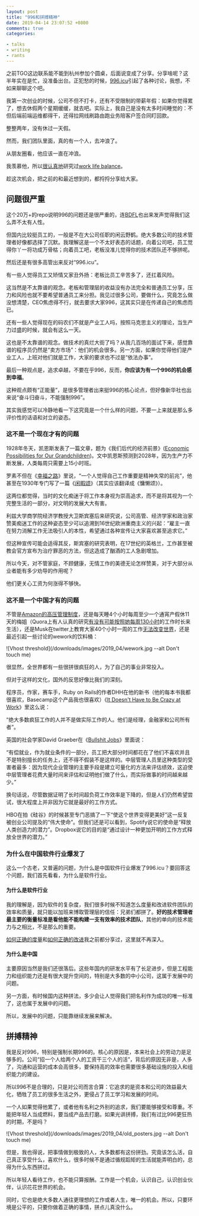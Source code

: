 ```yaml
---
layout: post
title: "996和拼搏精神"
date: 2019-04-14 23:07:52 +0800
comments: true
categories:

- talks
- writing
- rants
---
```


之前TGO这边联系能不能到杭州参加个圆桌，后面说变成了分享。分享啥呢？这半年实在是忙，没准备出台。正犯愁的时候，[996.icu](https://996.icu/#/zh_CN)引起了各种讨论，我想，不如来聊聊这个吧。

我第一次创业的时候，公司不但不打卡，还有不受限制的带薪年假：如果你觉得累了，想去休假两个星期缓缓，就去吧。实际上，我自己是没有太多时间睡觉的：不但后端前端运维都得干，还得拉网线刷路由跑业务陪客户签合同盯回款。

整整两年，没有休过一天假。

然而，我们团队里面，真的有一个人，去冲浪了。

从朋友圈看，他应该一直在冲浪。

我羡慕他，所以[很认真地](/2015/10/the-solution-of-work-life-balance/)研究过[work life balance](/2015/10/the-myth-of-work-life-balance/)。

趁这次机会，把之前的和最近想到的，都捋捋分享给大家。

## 问题很严重

这个20万+的repo说明996的问题还是很严重的，连[BDFL](https://www.zhihu.com/question/20972009)也出来发声觉得我们这么弄不太有人性。

但国内比较挺员工的，一般是不在大公司任职的闲云野鹤。绝大多数公司的技术管理者好像都选择了沉默。我理解这是一个不太好表态的话题，向着公司吧，员工觉得你丫一将功成万骨枯；向着员工吧，老板没准儿觉得你的技术团队还不够拼呢。

然后还是有很多高管出来反对“996.icu”。

有一些人觉得员工又矫情又家丑外扬：老板比员工辛苦多了，还扛着风险。

这当然是不太靠谱的观念。老板和管理层的收益没有办法完全和普通员工分享，压力和风险也就不要希望普通员工来分担。我见过很多公司，要做什么，究竟怎么做没想清楚，CEO焦虑得不行，就去要求大家996，这其实只是在传递自己的焦虑而已。

还有一些人觉得现在的码农们不就是产业工人吗，按照马克思主义的理论，当生产力过盛的时候，就会有这么一天。

这也是不太靠谱的观念。做技术的真烂大街了吗？从我几百场的面试下来，感觉靠谱的程序员仍然是“卖方市场”：他们的机会很多。另一方面，如果你觉得他们是产业工人，上班对他们就是工作，大家的要求也不过是“依法办事”。

最后一种观点是，追求卓越，不要在乎996，反而，**你应该为有一个996的机会感到幸福**。

这种观点颇有“正能量”，是很多管理者出来挺996的核心论点，但好像新华社也出来说“奋斗归奋斗，不能强制996”。

其实我感觉可以冷静地看一下这究竟是一个什么样的问题，不要一上来就是那么多评价性的话语和对立的姿态。

### 这不是一个现在才有的问题

1928年冬天，凯恩斯发表了一篇文章，题为《我们后代的经济前景》([Economic Possibilities for Our Grandchildren](https://link.springer.com/chapter/10.1007/978-1-349-59072-8_25))。文中凯恩斯预测到2028年，因为生产力不断发展，人类每周只需要上15小时班。

罗素不但在《[幸福之路](https://book.douban.com/subject/1033248/)》里说，“一个人觉得自己工作重要是精神失常的前兆”，他甚至在1930年专门写了一篇《[闲暇颂](https://www.douban.com/group/topic/10108285/)》（其实应该翻译成《慵懒颂》）。

这两位都觉得，当时的文化痴迷于将工作本身视为崇高追求，而不是将其视为一个完整生活的一部分，对文明的发展大大有害。

利兹大学商学院经济学教授大卫斯宾塞后来研究说，公司高管、经济学家和政治家赞美痴迷工作的这种姿态至少可以追溯到16世纪欧洲重商主义的兴起：“雇主一直在努力消解工作无法吸引人的本性，希望通过各种宣传让大家喜欢甚至追求它。”

但这种宣传可能会适得其反，斯宾塞的研究表明，在17世纪的英格兰，工作甚至被教会官方宣布为治疗罪恶的方法，但这造成了酗酒的工人急剧增加。

所以今天，对不管家庭，不顾健康，无情工作的美德无论怎样赞美，对于大部分从业者能有多少劝导的作用呢？

他们更关心工资为何涨得不够快。

### 这不是一个中国才有的问题

不管是[Amazon的高压管理制度](http://www.nytimes.com/2015/08/16/technology/inside-amazon-wrestling-big-ideas-in-a-bruising-workplace.html)，还是每天睡4个小时每周至少一个通宵产假休11天的梅姐（Quora上有人认真的研究[有没有可能按照她每周130小时](https://www.quora.com/How-did-CEO-Marissa-Mayer-pull-all-nighters-and-130-hour-work-weeks-while-at-Google)的工作时长来生活），还是Musk在twitter上教育大家40个小时一周的工作[无法改变世界](https://new.qq.com/cmsn/20181127/20181127003252.html)，还是最近引起一些讨论的wework的饮料桶：

![Vhost threshold](/downloads/images/2019_04/wework.jpg --alt Don't touch me)

很显然，全世界都有一些很拼很疯狂的人，为了自己的事业非常投入。

但对于这样的文化，国外的反思好像比我们的深刻。

程序员，作家，赛车手，Ruby on Rails的作者DHH在他的新书（他的每本书我都很喜欢，Basecamp这个产品我也很喜欢）《[It Doesn't Have to Be Crazy at Work](https://www.amazon.com/Doesnt-Have-Be-Crazy-Work/dp/0062874780)》里这么说：

“绝大多数疯狂工作的人并不是做实际工作的人。他们是经理，金融家和公司所有者”。

英国的社会学家David Graeber在《[Bullshit Jobs](https://www.amazon.com/dp/B075RWG7YM/ref=dp-kindle-redirect?_encoding=UTF8&btkr=1)》里面说：

“有偿就业，作为就业条件的一部分，员工把大部分时间都花在了他们不喜欢并且不是特别擅长的任务上，还不得不假装不是这样的。中层管理人员里这种类型的受害者最多：因为现代企业管理的主要手段是建立可量化的方法来评估绩效，这迫使中层管理者花费大量时间来评估和证明他们做了什么，而实际做事的时间越来越少。”

换句话说，尽管数据证明了长时间超负荷工作效率是下降的，但是人们仍然希望尝试，很大程度上并非因为它就是最好的工作方式。

HBO在拍《硅谷》的时候甚至专门恶搞了一下“使这个世界变得更美好”这一反复被创业公司提及的“伟大使命”。但我们还是可以看到，Spotify说它的使命是“释放人类创造力的潜力”。Dropbox说它的目的是“通过设计一种更加开明的工作方式释放全世界的潜力。”

### 为什么在中国软件行业爆发了

这么一个古老，又普遍的问题，为什么是中国软件行业爆发了996.icu？要回答这个问题，我们首先看看，为什么是软件行业。

#### 为什么是软件行业

我的理解是，因为软件的复杂度，我们很多时候不知道怎么度量和改进软件团队的效率和质量，就只能以加班来博取管理层的信任：兄弟们都拼了。**好的技术管理者最主要的衡量标准是看他能不能构建一支有效率的技术团队**，其他的单向的技术能力与之相比，不是那么的重要。

[如何正确的度量](/2018/08/how-to-measure-tech-organization-performance/)和[如何正确的改进](/2018/08/how-to-improve-tech-organization-performance/)我之前都分享过，这里就不再深入。

#### 为什么是中国

主要原因当然是我们还很落后。这些年国内的研发水平有了长足进步，但是工程能力和组织能力还是有很大提升空间的，特别是大多数的中小公司，这属于发展中的问题。

另一方面，有时候国内这种拼法，多少会让人觉得我们把名利作为成功的唯一标准了，这也属于发展中的问题。

所以，发展中的问题，只能靠继续发展来解决。

## 拼搏精神

我是反对996，特别是强制长期996的。核心的原因是，本来社会上的劳动力是足够多的。公司“招一个人给两个人的工资干三个人的活”，背后的原因无非是，人多了，沟通和运营的成本会高很多，要保持高的效率也需要很多基础设施的投入和组织能力的建设。

所以996不是合理的，只是对公司而言合算：它追求的是资本和公司的效益最大化，牺牲了员工的很多生活之外，更侵占了员工学习和发展的时间。

一个人如果觉得他累了，或者他有名利之外别的追求，我们要能够接受和尊重。不能把年轻人当成燃料，要当成产品去打磨。如果光讲拼搏，我们有过比996更狂热的时期，不是吗？

![Vhost threshold](/downloads/images/2019_04/old_posters.jpg --alt Don't touch me)

但是，我也得说，把事情做到极致的人，大多数都有这份拼劲。究竟该怎么活，自己真正享受什么，喜欢什么，很多时候不是通过循规蹈矩的生活就能弄明白的，总得为什么东西拼过。

所以年轻人看待工作，也不能只算报酬。工作是一个机会，认识自己，认识创业伙伴，认识花花世界的机会。

同时，它也是绝大多数人通往更理想的工作或者人生，唯一的机会。所以，只要环境是公平的，只要你做着正确的事情，拼点儿真没什么。